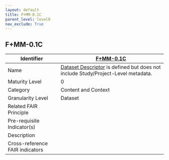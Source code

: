 ```yaml
---
layout: default
title: F+MM-0.1C
parent_level: level0
nav_exclude: True
---
```


## F+MM-0.1C

| Identifier | [F+MM-0.1C](https://github.com/FAIRplus/Data-Maturity/edit/v0.3/docs/_indicators/1.F+MM-0.1C.md) |
| --------- | ----------|
| Name | [Dataset Descriptor](https://fairplus.github.io/Data-Maturity/docs/Glossary/#dataset-descriptor) is defined but does not include Study/Project-Level metadata. |
| Maturity Level | 0 |
| Category | Content and Context |
| Granularity Level | Dataset |
| Related FAIR Principle |  |
| Pre-requisite Indicator(s) |  |
| Description | |
| Cross-reference FAIR indicators |  |
